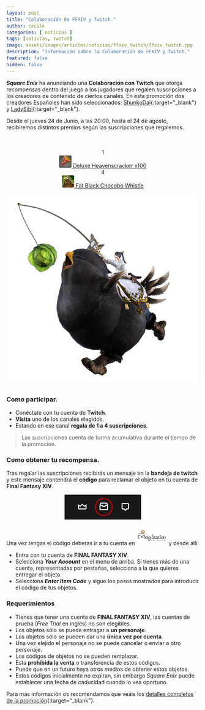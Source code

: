 ```yaml
---
layout: post
title: "Colaboración de FFXIV y Twitch."
author: cecile
categories: [ noticias ]
tags: [noticias, twitch]
image: assets/images/articles/noticias/ffxiv_twitch/ffxiv_twitch.jpg
description: "Información sobre la Colaboración de FFXIV y Twitch."
featured: false
hidden: false
---
```


***Square Enix*** ha anunciando una **Colaboración con Twitch** que otorga recompensas dentro del juego a los jugadores que regalen suscripciones a los creadores de contenido de ciertos canales. En esta promoción dos creadores Españoles han sido seleccionados: [ShunkoDai](https://www.twitch.tv/shunkodai){:target="_blank"} y [LadySibi](https://www.twitch.tv/ladysibi){:target="_blank"}.

Desde el jueves 24 de Junio, a las 20:00, hasta el 24 de agosto, recibiremos distintos premios según las suscripciones que regalemos.

<div class="container">
<div class="span2">
  <div class="row">    
    <div class="col-4 border bg-dark" align="center">
      <font color="white"><b>&nbsp;Subs.&nbsp;</b></font>
    </div>        
    <div class="col-8 border bg-dark" align="center">
        <font color="white"><b>&nbsp;Objetos&nbsp;</b></font>
    </div>       
  </div>
  </div>
  <div class="row">
    <div class="col-4 border bg-light" align="center">
      &nbsp;1&nbsp;
    </div>    
    <div class="col-8 border bg-light" align="center">      
      &nbsp;<a href="https://eu.finalfantasyxiv.com/lodestone/playguide/db/item/b9d0cbc0eca/" target="_blank" class="eorzeadb_link"><img src="/assets/images/articles/noticias/ffxiv_twitch/heaven_cracker.png" height="32"> Deluxe Heavenscracker x100</a>&nbsp;
    </div>          
  </div>   
  <div class="row">
    <div class="col-4 border bg-light" align="center">
      &nbsp;4&nbsp;
    </div>    
    <div class="col-8 border bg-light" align="center">
      &nbsp;<a href="https://eu.finalfantasyxiv.com/lodestone/playguide/db/item/6d2e491e854/" target="_blank" class="eorzeadb_link"><img src="/assets/images/articles/noticias/ffxiv_twitch/fatblack_small.png" height="32"> Fat Black Chocobo Whistle</a>&nbsp;   
    </div>          
  </div>    
</div>

<p align="center"><img src="/assets/images/articles/noticias/ffxiv_twitch/black_chocobo.png" width="500"></p>

### Como participar.

- Conéctate con tu cuenta de **Twitch**.
- **Visita** uno de los canales elegidos.
- Estando en ese canal **regala de 1 a 4 suscripciones**.

<blockquote>
Las suscripciones cuenta de forma acumulativa durante el tiempo de la promoción.
</blockquote> 

### Como obtener tu recompensa.

Tras regalar las suscripciones recibirás un mensaje en la **bandeja de twitch** y este mensaje contendrá el **código** para reclamar el objeto en tu cuenta de **Final Fantasy XIV**.

<p align="center"><img src="/assets/images/articles/noticias/ffxiv_twitch/twitch.png"></p>

Una vez tengas el código deberas ir a tu cuenta en <a href="https://sqex.to/Msp?utm_source=lodestone&utm_medium=pc_banner&utm_campaign=na_mogstation" target="_blank"><img src="/assets/images/articles/noticias/ffxiv_twitch/mog.png" height="50"></a> y desde allí:

- Entra con tu cuenta de **FINAL FANTASY XIV**.
- Selecciona ***Your Account*** en el menu de arriba. Si tienes más de una cuenta, representadas por pestañas, selecciona a la que quieres entregar el objeto.
- Selecciona ***Enter Item Code*** y sigue los pasos mostrados para introducir el código de tus objetos.

### Requerimientos

- Tienes que tener una cuenta de **FINAL FANTASY XIV**, las cuentas de prueba (*Free Trial* en inglés) no son elegibles.
- Los objetos sólo se puede entragar a **un personaje**.
- Los objetos sólo se pueden dar una **única vez por cuenta**.
- Una vez elejido el personaje no se puede cancelar o enviar a otro personaje.
- Los códigos de objetos no se pueden remplazar.
- Esta **prohibida la venta** o transferencia de estos códigos.
- Puede que en un futuro haya otros medios de obtener estos objetos.
- Estos códigos inicialmente no expiran, sin embargo *Square Enix* puede establecer una fecha de caducidad cuando lo vea oportuno.

Para más información os recomendamos que veáis los [detalles completos de la promoción](https://eu.finalfantasyxiv.com/lodestone/topics/detail/c490d3de2f2f87b95a0488c0152acaa091904f1e){:target="_blank"}.

